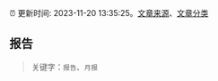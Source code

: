 :alarm_clock: 更新时间: 2023-11-20 13:35:25。[文章来源](/README.md)、[文章分类](/TAGS.md)

## 报告


> 关键字：`报告`、`月报`




